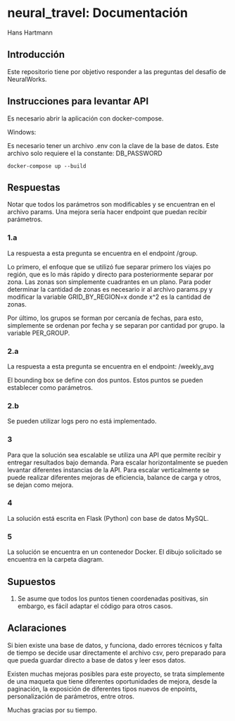 # neural_travel: Documentación

Hans Hartmann

## Introducción

Este repositorio tiene por objetivo responder a las preguntas del desafío de NeuralWorks.

## Instrucciones para levantar API

Es necesario abrir la aplicación con docker-compose.

Windows:

Es necesario tener un archivo .env con la clave de la base de datos. Este archivo solo requiere el la constante: DB_PASSWORD

```PS or CMD
docker-compose up --build
```




## Respuestas 

Notar que todos los parámetros son modificables y se encuentran en el archivo params. Una mejora sería hacer endpoint que puedan recibir parámetros.

### 1.a

La respuesta a esta pregunta se encuentra en el endpoint /group.

Lo primero, el enfoque que se utilizó fue separar primero los viajes po región, que es lo más rápido y directo para posteriormente separar por zona. Las zonas son simplemente cuadrantes en un plano. Para poder determinar la cantidad de zonas es necesario ir al archivo params.py y modificar la variable GRID_BY_REGION=x donde x^2 es la cantidad de zonas.

Por último, los grupos se forman por cercanía de fechas, para esto, simplemente se ordenan por fecha y se separan por cantidad por grupo. la variable PER_GROUP.

### 2.a

La respuesta a esta pregunta se encuentra en el endpoint: /weekly_avg

El bounding box se define con dos puntos. Estos puntos se pueden establecer como parámetros.

### 2.b

Se pueden utilizar logs pero no está implementado.

### 3

Para que la solución sea escalable se utiliza una API que permite recibir y entregar resultados bajo demanda. Para escalar horizontalmente se pueden levantar diferentes instancias de la API. Para escalar verticalmente se puede realizar diferentes mejoras de eficiencia, balance de carga y otros, se dejan como mejora.

### 4 

La solución está escrita en Flask (Python) con base de datos MySQL.

### 5

La solución se encuentra en un contenedor Docker.
El dibujo solicitado se encuentra en la carpeta diagram.


## Supuestos

1. Se asume que todos los puntos tienen coordenadas positivas, sin embargo, es fácil adaptar el código para otros casos.

## Aclaraciones

Si bien existe una base de datos, y funciona, dado errores técnicos y falta de tiempo se decide usar directamente el archivo csv, pero preparado para que pueda guardar directo a base de datos y leer esos datos.

Existen muchas mejoras posibles para este proyecto, se trata simplemente de una maqueta que tiene diferentes oportunidades de mejora, desde la paginación, la exposición de diferentes tipos nuevos de enpoints, personalización de parámetros, entre otros.

Muchas gracias por su tiempo.